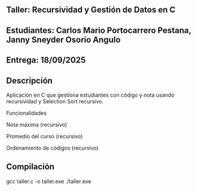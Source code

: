 ## Taller: Recursividad y Gestión de Datos en C

## Estudiantes: Carlos Mario Portocarrero Pestana, Janny Sneyder Osorio Angulo
## Entrega: 18/09/2025

## Descripción

Aplicación en C que gestiona estudiantes con código y nota usando recursividad y Selection Sort recursivo.

Funcionalidades

Nota máxima (recursivo)

Promedio del curso (recursivo)

Ordenamiento de códigos (recursivo)

## Compilación
gcc taller.c -o taller.exe
./taller.exe
